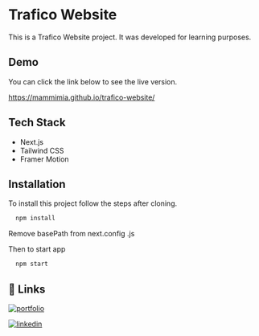# Trafico Website

This is a Trafico Website project. It was developed for learning purposes.

## Demo

You can click the link below to see the live version.

https://mammimia.github.io/trafico-website/

## Tech Stack

- Next.js
- Tailwind CSS
- Framer Motion

## Installation

To install this project follow the steps after cloning.

```bash
  npm install
```

Remove basePath from next.config .js

Then to start app

```bash
  npm start
```

## 🔗 Links

[![portfolio](https://img.shields.io/badge/my_portfolio-000?style=for-the-badge&logo=ko-fi&logoColor=white)](https://mammimia.github.io/portfolio/)

[![linkedin](https://img.shields.io/badge/linkedin-0A66C2?style=for-the-badge&logo=linkedin&logoColor=white)](https://www.linkedin.com/in/muhammed-ali-aydin/)
